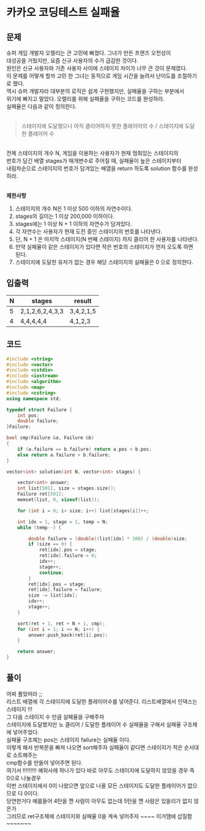 # 카카오 코딩테스트 실패율

## 문제
슈퍼 게임 개발자 오렐리는 큰 고민에 빠졌다. 그녀가 만든 프랜즈 오천성이</br>
대성공을 거뒀지만, 요즘 신규 사용자의 수가 급감한 것이다. </br>
원인은 신규 사용자와 기존 사용자 사이에 스테이지 차이가 너무 큰 것이 문제였다.</br>
이 문제를 어떻게 할까 고민 한 그녀는 동적으로 게임 시간을 늘려서 난이도를 조절하기로 했다. </br>
역시 슈퍼 개발자라 대부분의 로직은 쉽게 구현했지만, 실패율을 구하는 부분에서</br>
위기에 빠지고 말았다. 오렐리를 위해 실패율을 구하는 코드를 완성하라.</br>
실패율은 다음과 같이 정의한다.</br>
</br>
> 스테이지에 도달했으나 아직 클리어하지 못한 플레이어의 수 / 스테이지에 도달한 플레이어 수
</br>
전체 스테이지의 개수 N, 게임을 이용하는 사용자가 현재 멈춰있는 스테이지의 </br>
번호가 담긴 배열 stages가 매개변수로 주어질 때, 실패율이 높은 스테이지부터 </br>
내림차순으로 스테이지의 번호가 담겨있는 배열을 return 하도록 solution 함수를 완성하라.</br>
</br>

**제한사항**</br>

1. 스테이지의 개수 N은 1 이상 500 이하의 자연수이다.
2. stages의 길이는 1 이상 200,000 이하이다.
3. stages에는 1 이상 N + 1 이하의 자연수가 담겨있다.
4. 각 자연수는 사용자가 현재 도전 중인 스테이지의 번호를 나타낸다.
5. 단, N + 1 은 마지막 스테이지(N 번째 스테이지) 까지 클리어 한 사용자를 나타낸다.
6. 만약 실패율이 같은 스테이지가 있다면 작은 번호의 스테이지가 먼저 오도록 하면 된다.
7. 스테이지에 도달한 유저가 없는 경우 해당 스테이지의 실패율은 0 으로 정의한다.

## 입출력

| N | stages | result |
|---|---|---|
| 5 | 2,1,2,6,2,4,3,3 | 3,4,2,1,5 |
| 4 | 4,4,4,4,4 | 4,1,2,3 |

## 코드

```c++
#include <string>
#include <vector>
#include <cstdio>
#include <iostream>
#include <algorithm>
#include <map>
#include <cstring>
using namespace std;

typedef struct Failure {
	int pos;
	double failure;
}Failure;

bool cmp(Failure &a, Failure &b)
{
	if (a.failure == b.failure) return a.pos < b.pos;
	else return a.failure > b.failure;
}

vector<int> solution(int N, vector<int> stages) {

	vector<int> answer;
	int list[501], size = stages.size();
	Failure ret[501];
	memset(list, 0, sizeof(list));

	for (int i = 0; i< size; i++) list[stages[i]]++;

	int idx = 1, stage = 1, temp = N;
	while (temp--) {

		double failure = (double)(list[idx] * 100) / (double)size;
		if (size == 0) {
			ret[idx].pos = stage;
			ret[idx].failure = 0;
			idx++;
			stage++;
			continue;
		}
		ret[idx].pos = stage;
		ret[idx].failure = failure;
		size -= list[idx];
		idx++;
		stage++;
	}

	sort(ret + 1, ret + N + 1, cmp);
	for (int i = 1; i <= N; i++) {
		answer.push_back(ret[i].pos);
	}

	return answer;
}
```

## 풀이
어찌 풀었떠라 ;; </br>
리스트 배열에 각 스테이지에 도달한 플레이어수를 넣어준다. 리스트배열에서 인덱스는 스테이지 !!!</br>
그 다음 스테이지 수 만큼 실패율을 구해주자 </br>
스테이지에 도달했지만 노 클리어 / 도달한 플레이어 수 실패율을 구해서 실패율 구조체에 넣어주었다.</br>
실패율 구조체는 pos는 스테이지 failure는 실패율 이다. </br>
이렇게 해서 반복문을 빠져 나오면 sort해주자 실패율이 같다면 스테이지가 적은 순서대로 소트해주는</br>
cmp함수를 만들어 넣어주면 된다. </br>
여기서 !!!!!!!!! 예외사례 하나가 있다 바로 아무도 스테이지에 도달하지 않았을 경우 즉 0으로 나눌경우</br>
이번 스테이지에서 0이 나왔으면 앞으로 나올 모든 스테이지도 도달한 플레이어가 없으므로 다 0이다.</br>
당연한거다 예를들어 4탄을 깬 사람이 아무도 없는데 5탄을 깬 사람은 있을리가 없지 않은가 </br>
그러므로 ret구조체에 스테이지와 실패율 0을 계속 넣어주자 ~~~~ 이거땜에 삽질함 ~~~~~~~ 

